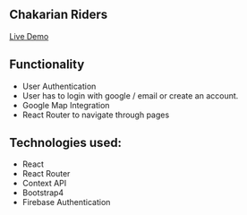  ## Chakarian Riders
[Live Demo](link)<br/>

## Functionality
- User Authentication 
- User has to login with google / email or create an account.
- Google Map Integration
- React Router to navigate through pages
## Technologies used:
- React
- React Router
- Context API
- Bootstrap4
- Firebase Authentication


